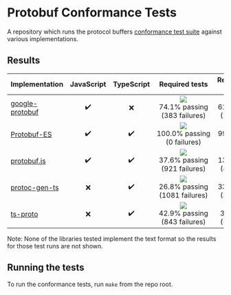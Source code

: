 # Protobuf Conformance Tests

A repository which runs the protocol buffers
[conformance test suite](https://github.com/protocolbuffers/protobuf/tree/main/conformance) against various implementations.


## Results

<!--- RESULTS-START -->
| Implementation                          | JavaScript         | TypeScript         | Required tests                        | Recommended tests                        | Standard plugin    |
|-----------------------------------------|:------------------:|:------------------:|:-------------------------------------:|:----------------------------------------:|:------------------:|
| [google-protobuf](impl/google-protobuf) | :heavy_check_mark: | :x:                | ![](https://progress-bar.dev/74)<br/>74.1%&nbsp;passing<br>(383&nbsp;failures) | ![](https://progress-bar.dev/61)<br/>61.7%&nbsp;passing<br>(207&nbsp;failures) | :heavy_check_mark: |
| [Protobuf-ES](impl/protobuf-es)         | :heavy_check_mark: | :heavy_check_mark: | ![](https://progress-bar.dev/100)<br/>100.0%&nbsp;passing<br>(0&nbsp;failures)     | ![](https://progress-bar.dev/99)<br/>99.8%&nbsp;passing<br>(1&nbsp;failures)     | :heavy_check_mark: |
| [protobuf.js](impl/protobuf.js)         | :heavy_check_mark: | :heavy_check_mark: | ![](https://progress-bar.dev/37)<br/>37.6%&nbsp;passing<br>(921&nbsp;failures)     | ![](https://progress-bar.dev/13)<br/>13.7%&nbsp;passing<br>(466&nbsp;failures)     | :x:                |
| [protoc-gen-ts](impl/protoc-gen-ts)     | :x:                | :heavy_check_mark: | ![](https://progress-bar.dev/26)<br/>26.8%&nbsp;passing<br>(1081&nbsp;failures)    | ![](https://progress-bar.dev/33)<br/>33.1%&nbsp;passing<br>(361&nbsp;failures)    | :heavy_check_mark: |
| [ts-proto](impl/ts-proto)               | :x:                | :heavy_check_mark: | ![](https://progress-bar.dev/42)<br/>42.9%&nbsp;passing<br>(843&nbsp;failures)        | ![](https://progress-bar.dev/3)<br/>3.7%&nbsp;passing<br>(520&nbsp;failures)        | :heavy_check_mark: |
<!--- RESULTS-END -->

Note: None of the libraries tested implement the text format so the results for those test runs are not shown.


## Running the tests

To run the conformance tests, run `make` from the repo root.

